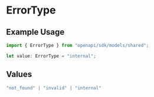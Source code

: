 # ErrorType

## Example Usage

```typescript
import { ErrorType } from "openapi/sdk/models/shared";

let value: ErrorType = "internal";
```

## Values

```typescript
"not_found" | "invalid" | "internal"
```